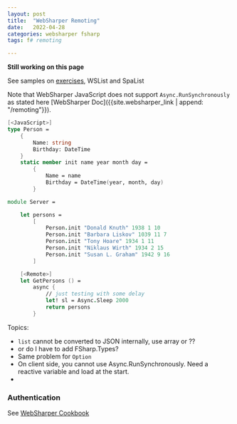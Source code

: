 ```yaml
---
layout: post
title:  "WebSharper Remoting"
date:   2022-04-28
categories: websharper fsharp
tags: f# remoting

---
```


**Still working on this page**

See samples on [exercises][exercises], WSList and SpaList

Note that WebSharper JavaScript does not support ``Async.RunSynchronously`` as stated here [WebSharper Doc]({{site.websharper_link | append: "/remoting"}}).


~~~ fsharp
[<JavaScript>]
type Person = 
    {
        Name: string
        Birthday: DateTime
    }
    static member init name year month day =
        {
            Name = name
            Birthday = DateTime(year, month, day)
        }

module Server =

    let persons = 
        [
            Person.init "Donald Knuth" 1938 1 10
            Person.init "Barbara Liskov" 1039 11 7
            Person.init "Tony Hoare" 1934 1 11
            Person.init "Niklaus Wirth" 1934 2 15
            Person.init "Susan L. Graham" 1942 9 16 
        ]

    [<Remote>]
    let GetPersons () =
        async {
			// just testing with some delay
            let! sl = Async.Sleep 2000 
            return persons
        }
~~~



Topics:

- `list` cannot be converted to JSON internally, use array or ??
- or do I have to add FSharp.Types?
- Same problem for `Option`
- On client side, you cannot use Async.RunSynchronously. Need a reactive variable and load at the start.
- 


### Authentication

See [WebSharper Cookbook][cookbook]


[cookbook]: https://github.com/AlexPeret/websharper-cookbook-tutorial/blob/master/articles/cookbook-chapter-03.md

[exercises]: {{site.exercise_link}}

